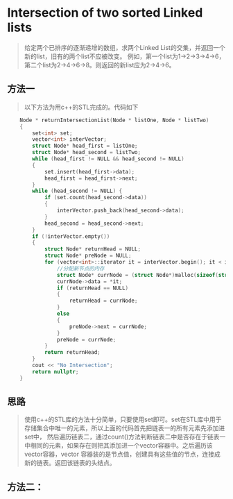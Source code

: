 # Intersection of two sorted Linked lists



>给定两个已排序的逐渐递增的数组，求两个Linked List的交集，并返回一个新的list，旧有的两个list不应被改变。
>例如，第一个list为1->2->3->4->6，第二个list为2->4->6->8。则返回的新list应为2->4->6。

## 方法一
>以下方法为用c++的STL完成的。代码如下

```c++
    Node * returnIntersectionList(Node * listOne, Node * listTwo)
    {
    	set<int> set;
    	vector<int> interVector;
    	struct Node* head_first = listOne;
    	struct Node* head_second = listTwo;
    	while (head_first != NULL && head_second != NULL)
    	{
    		set.insert(head_first->data);
    		head_first = head_first->next;
    	}
    	while (head_second != NULL) {
    		if (set.count(head_second->data))
    		{
    			interVector.push_back(head_second->data);
    		}
    		head_second = head_second->next;
    	}
    	if (!interVector.empty())
    	{
    		struct Node* returnHead = NULL;
    		struct Node* preNode = NULL;
    		for (vector<int>::iterator it = interVector.begin(); it < interVector.end(); it++) {
    			//分配新节点的内存
    			struct Node* currNode = (struct Node*)malloc(sizeof(struct Node));
    			currNode->data = *it;
    			if (returnHead == NULL)
    			{
    				returnHead = currNode;
    			}
    			else
    			{
    				preNode->next = currNode;
    			}
    			preNode = currNode;
    		}
    		return returnHead;
    	}
    	cout << "No Intersection";
    	return nullptr;
    }
```
## 思路
>使用c++的STL库的方法十分简单，只要使用set即可。set在STL库中用于存储集合中唯一的元素，所以上面的代码首先把链表一的所有元素先添加进set中，
>然后遍历链表二，通过count()方法判断链表二中是否存在于链表一中相同的元素，如果存在则把其添加进一个vector容器中。之后遍历该vector容器，vector
>容器装的是节点值，创建具有这些值的节点，连接成新的链表。返回该链表的头结点。

## 方法二：





